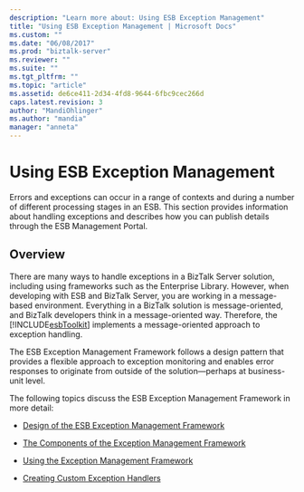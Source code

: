 ```yaml
---
description: "Learn more about: Using ESB Exception Management"
title: "Using ESB Exception Management | Microsoft Docs"
ms.custom: ""
ms.date: "06/08/2017"
ms.prod: "biztalk-server"
ms.reviewer: ""
ms.suite: ""
ms.tgt_pltfrm: ""
ms.topic: "article"
ms.assetid: de6ce411-2d34-4fd8-9644-6fbc9cec266d
caps.latest.revision: 3
author: "MandiOhlinger"
ms.author: "mandia"
manager: "anneta"
---
```

# Using ESB Exception Management
Errors and exceptions can occur in a range of contexts and during a number of different processing stages in an ESB. This section provides information about handling exceptions and describes how you can publish details through the ESB Management Portal.  
  
## Overview  
 There are many ways to handle exceptions in a BizTalk Server solution, including using frameworks such as the Enterprise Library. However, when developing with ESB and BizTalk Server, you are working in a message-based environment. Everything in a BizTalk solution is message-oriented, and BizTalk developers think in a message-oriented way. Therefore, the [!INCLUDE[esbToolkit](../includes/esbtoolkit-md.md)] implements a message-oriented approach to exception handling.  
  
 The ESB Exception Management Framework follows a design pattern that provides a flexible approach to exception monitoring and enables error responses to originate from outside of the solution—perhaps at business-unit level.  
  
 The following topics discuss the ESB Exception Management Framework in more detail:  
  
-   [Design of the ESB Exception Management Framework](../esb-toolkit/design-of-the-esb-exception-management-framework.md)  
  
-   [The Components of the Exception Management Framework](../esb-toolkit/the-components-of-the-exception-management-framework.md)  
  
-   [Using the Exception Management Framework](../esb-toolkit/using-the-exception-management-framework.md)  
  
-   [Creating Custom Exception Handlers](../esb-toolkit/creating-custom-exception-handlers.md)
